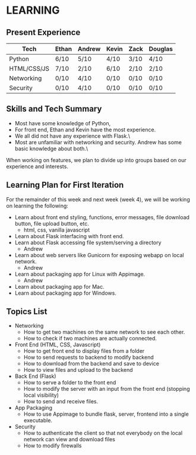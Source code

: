 # LEARNING #

## Present Experience
| Tech        | Ethan | Andrew  | Kevin | Zack | Douglas |
|-------------|-------|---------|-------|------|---------|
| Python      | 6/10  | 5/10    | 4/10  | 3/10 | 4/10    | 
| HTML/CSS/JS | 7/10  | 2/10    | 6/10  | 2/10 | 2/10    |
| Networking  | 0/10  | 4/10    | 0/10  | 0/10 | 0/10    |
| Security    | 0/10  | 4/10    | 0/10  | 0/10 | 0/10    |

## Skills and Tech Summary
- Most have some knowledge of Python,
- For front end, Ethan and Kevin have the most experience.
- We all did not have any experience with Flask.\
- Most are unfamiliar with networking and security. Andrew has some basic knowledge about both.\

When working on features, we plan to divide up into groups based on our experience and interests.

## Learning Plan for First Iteration

For the remainder of this week and next week (week 4), we will be working on learning the following:
- Learn about front end styling, functions, error messages, file download button, file upload button, etc.
  - html, css, vanilla javascript
- Learn about Flask interfacing with front end.
- Learn about Flask accessing file system/serving a directory
  - Andrew
- Learn about web servers like Gunicorn for exposing webapp on local network.
  - Andrew
- Learn about packaging app for Linux with Appimage.
  - Andrew
- Learn about packaging app for Mac.
- Learn about packaging app for Windows.

## Topics List

- Networking 
  - How to get two machines on the same network to see each other.
  - How to check if two machines are actually connected.
- Front End (HTML, CSS, Javascript)
  - How to get front end to display files from a folder
  - How to send requests to backend to modify backend
  - How to download from the backend and save to device
  - How to view files and upload to the backend
- Back End (Flask)
  - How to serve a folder to the front end
  - How to modify the server with an input from the front end (stopping local visibility)
  - How to send and receive files.
- App Packaging
  - How to use Appimage to bundle flask, server, frontend into a single executable.
- Security
  - How to authenticate the client so that not everybody on the local network can view and download files
  - How to modify firewalls
